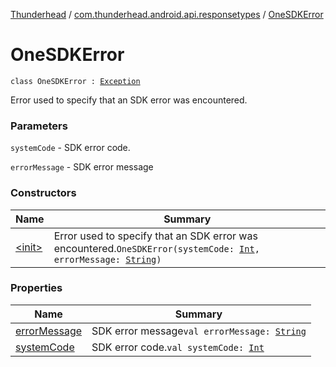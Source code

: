 [Thunderhead](../../index.md) / [com.thunderhead.android.api.responsetypes](../index.md) / [OneSDKError](./index.md)

# OneSDKError

`class OneSDKError : `[`Exception`](https://kotlinlang.org/api/latest/jvm/stdlib/kotlin/-exception/index.html)

Error used to specify that an SDK error was encountered.

### Parameters

`systemCode` - SDK error code.

`errorMessage` - SDK error message

### Constructors

| Name | Summary |
|---|---|
| [&lt;init&gt;](-init-.md) | Error used to specify that an SDK error was encountered.`OneSDKError(systemCode: `[`Int`](https://kotlinlang.org/api/latest/jvm/stdlib/kotlin/-int/index.html)`, errorMessage: `[`String`](https://kotlinlang.org/api/latest/jvm/stdlib/kotlin/-string/index.html)`)` |

### Properties

| Name | Summary |
|---|---|
| [errorMessage](error-message.md) | SDK error message`val errorMessage: `[`String`](https://kotlinlang.org/api/latest/jvm/stdlib/kotlin/-string/index.html) |
| [systemCode](system-code.md) | SDK error code.`val systemCode: `[`Int`](https://kotlinlang.org/api/latest/jvm/stdlib/kotlin/-int/index.html) |
